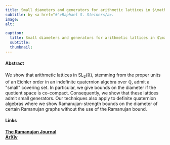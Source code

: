 ```yaml
---
title: Small diameters and generators for arithmetic lattices in $\mathrm{SL}_2(\mathbb{R})$ and certain Ramanujan graphs
subtitle: by <a href="#">Raphael S. Steiner</a>.
image:
alt:

caption:
  title: Small diameters and generators for arithmetic lattices in $\mathrm{SL}_2(\mathbb{R})$ and certain Ramanujan graphs
  subtitle:
  thumbnail: 
---
```


#### Abstract
We show that arithmetic lattices in $\mathrm{SL}_{2}(\mathbb{R})$, stemming from the proper units of an Eichler order in an indefinite quaternion algebra over $\mathbb{Q}$, admit a "small" covering set. In particular, we give bounds on the diameter if the quotient space is co-compact. Consequently, we show that these lattices admit small generators. Our techniques also apply to definite quaternion algebras where we show Ramanujan-strength bounds on the diameter of certain Ramanujan graphs without the use of the Ramanujan bound.

#### Links

**[The Ramanujan Journal](https://doi.org/10.1007/s11139-023-00725-1)**  
**[ArXiv](https://arxiv.org/abs/2207.12684)**  

